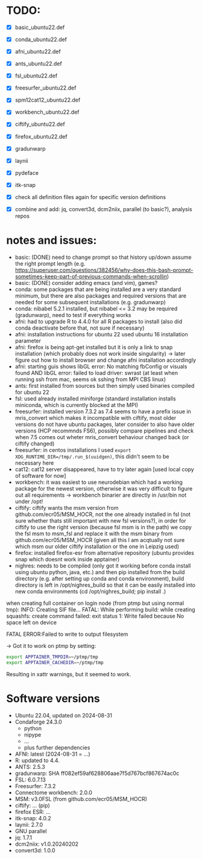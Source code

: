 # TODO:
- [x] basic_ubuntu22.def
- [x] conda_ubuntu22.def
- [x] afni_ubuntu22.def
- [x] ants_ubuntu22.def
- [x] fsl_ubuntu22.def
- [x] freesurfer_ubuntu22.def
- [x] spm12cat12_ubuntu22.def
- [x] workbench_ubuntu22.def
- [x] ciftify_ubuntu22.def
- [x] firefox_ubuntu22.def
- [x] gradunwarp
- [x] laynii
- [x] pydeface
- [x] itk-snap
- [x] check all definition files again for specific version definitions
- [x] combine and add: jq, convert3d, dcm2niix, parallel (to basic?), analysis repos


# notes and issues:
* basic: (DONE) need to change prompt so that history up/down assume the right prompt length (e.g. https://superuser.com/questions/382456/why-does-this-bash-prompt-sometimes-keep-part-of-previous-commands-when-scrollin)
* basic: (DONE) consider adding emacs (and vim), games?
* conda: some packages that are being installed are a very standard minimum, but there are also packages and required versions that are needed for some subsequent installations (e.g. gradunwarp)
* conda: nibabel 5.2.1 installed, but nibabel <= 3.2 may be required (gradunwarp), need to test if everything works
* afni: had to upgrade R to 4.4.0 for all R packages to install (also did conda deactivate before that, not sure if necessary)
* afni: installation instructions for ubuntu 22 used ubuntu 16 installation parameter
* afni: firefox is being apt-get installed but it is only a link to snap installation (which probably does not work inside singularity) -> later figure out how to install browser and change afni installation accordingly
* afni: starting guis shows libGL error: No matching fbConfig or visuals found AND libGL error: failed to load driver: swrast (at least when running ssh from mac, seems ok sshing from MPI CBS linux)
* ants: first installed from sources but then simply used binaries compiled for ubuntu 22
* fsl: used already installed miniforge (standard installation installs miniconda, which is currently blocked at the MPI)
* freesurfer: installed version 7.3.2 as 7.4 seems to have a prefix issue in mris_convert which makes it incompatible with ciftify, most older versions do not have ubuntu packages, later consider to also have older versions (HCP recommnds FS6), possibly compare pipelines and check when 7.5 comes out wheter mris_convert behaviour changed back (or ciftify changed)
* freesurfer: in centos installations I used `export XDG_RUNTIME_DIR=/tmp/.run_$(uuidgen)`, this didn't seem to be necessary here
* cat12: cat12 server disappeared, have to try later again [used local copy of software for now]
* workbench: it was easiest to use neurodebian which had a working package for the newest version, otherwise it was very difficult to figure out all requirements -> workbench binarier are directly in /usr/bin not under /opt!
* ciftify: ciftify wants the msm version from github.com/ecr05/MSM_HOCR, not the one already installed in fsl (not sure whether thats still important with new fsl versions?), in order for ciftify to use the right version (because fsl msm is in the path) we copy the fsl msm to msm_fsl and replace it with the msm binary from github.com/ecr05/MSM_HOCR (given all this I am acqtually not sure which msm our older ciftify installation or the one in Leipzig used)
* firefox: installed firefox-esr from alternative repository (ubuntu provides snap which doesnt work inside apptainer)
* nighres: needs to be compiled (only got it working before conda install using ubuntu python, java, etc.) and then pip installed from the build directory (e.g. after setting up conda and conda environment), build directory is left in /opt/nighres_build so that it can be easily installed into new conda environments (cd /opt/nighres_build; pip install .)

when creating full container on login node (from ptmp but using normal tmp):
INFO:    Creating SIF file...
FATAL:   While performing build: while creating squashfs: create command failed: exit status 1: 
Write failed because No space left on device

FATAL ERROR:Failed to write to output filesystem

-> Got it to work on ptmp by setting:
``` bash
export APPTAINER_TMPDIR=~/ptmp/tmp
export APPTAINER_CACHEDIR=~/ptmp/tmp
```
Resulting in xattr warnings, but it seemed to work.

# Software versions
* Ubuntu 22.04, updated on 2024-08-31
* Condaforge 24.3.0
    * python
    * nipype
    * ...
    * plus further dependencies
* AFNI: latest (2024-08-31 = ...)
* R: updated to 4.4. 
* ANTS: 2.5.3
* gradunwarp: SHA ff082ef59af628806aae7f5d767bcf867674ac0c
* FSL: 6.0.7.13
* Freesurfer: 7.3.2
* Connectome workbench: 2.0.0
* MSM: v3.0FSL (from github.com/ecr05/MSM_HOCR)
* ciftify: ... (pip)
* firefox ESR: ...
* itk-snap: 4.0.2
* laynii: 2.7.0
* GNU parallel
* jq: 1.7.1
* dcm2niix: v1.0.20240202
* convert3d: 1.0.0

